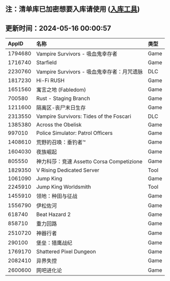 ## 注：清单库已加密想要入库请使用 ([入库工具](https://github.com/BlankTMing/ManifestAutoUpdate/releases))

## 更新时间：2024-05-16 00:00:57
| AppID | 名称 | 类型  |
| :-------------------- | :----------------------------- | :----------- |
| 1794680 | Vampire Survivors - 吸血鬼幸存者| Game |
| 1716740 | Starfield| Game |
| 2230760 | Vampire Survivors - 吸血鬼幸存者：月咒遗脉| DLC |
| 1817230 | Hi-Fi RUSH| Game |
| 1651560 | 寓言之地 (Fabledom)| Game |
| 700580 | Rust - Staging Branch| Game |
| 1211600 | 隔离区-丧尸末日生存| Game |
| 2313550 | Vampire Survivors: Tides of the Foscari| DLC |
| 1385380 | Across the Obelisk| Game |
| 997010 | Police Simulator: Patrol Officers| Game |
| 1408610 | 荒野的召唤：垂钓者™| Game |
| 1604030 | 夜族崛起| Game |
| 805550 | 神力科莎：竞速 Assetto Corsa Competizione| Game |
| 1829350 | V Rising Dedicated Server| Tool |
| 1061090 | Jump King| Game |
| 2245910 | Jump King Worldsmith| Tool |
| 1455910 | 领地：种田与征战| Game |
| 1556790 | 伊松佐河| Game |
| 618740 | Beat Hazard 2| Game |
| 858710 | 重力回路| Game |
| 2510720 | 神器行者| Game |
| 290100 | 堡垒：猎鹰战纪| Game |
| 1769170 | Shattered Pixel Dungeon| Game |
| 2082410 | 异界失控| Game |
| 2600600 | 网吧进化论| Game |
